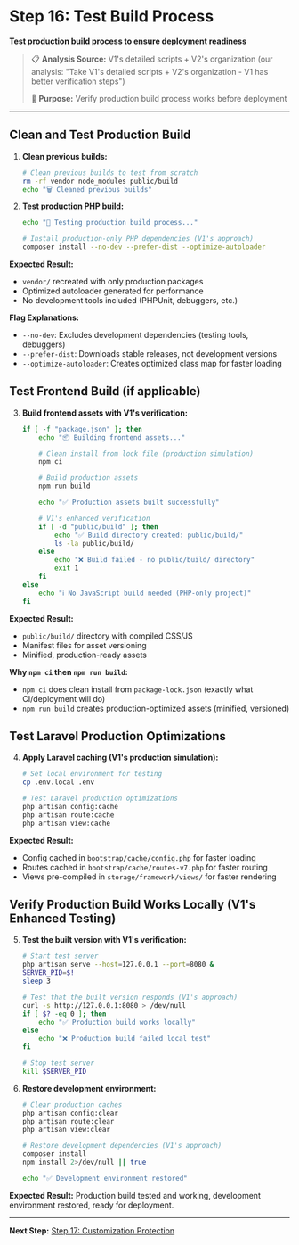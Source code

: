 # Step 16: Test Build Process

**Test production build process to ensure deployment readiness**

> 📋 **Analysis Source:** V1's detailed scripts + V2's organization (our analysis: "Take V1's detailed scripts + V2's organization - V1 has better verification steps")
>
> 🎯 **Purpose:** Verify production build process works before deployment

---

## **Clean and Test Production Build**

1. **Clean previous builds:**

   ```bash
   # Clean previous builds to test from scratch
   rm -rf vendor node_modules public/build
   echo "🗑️ Cleaned previous builds"
   ```

2. **Test production PHP build:**

   ```bash
   echo "🔄 Testing production build process..."

   # Install production-only PHP dependencies (V1's approach)
   composer install --no-dev --prefer-dist --optimize-autoloader
   ```

**Expected Result:**

- `vendor/` recreated with only production packages
- Optimized autoloader generated for performance
- No development tools included (PHPUnit, debuggers, etc.)

**Flag Explanations:**

- `--no-dev`: Excludes development dependencies (testing tools, debuggers)
- `--prefer-dist`: Downloads stable releases, not development versions
- `--optimize-autoloader`: Creates optimized class map for faster loading

## **Test Frontend Build (if applicable)**

3. **Build frontend assets with V1's verification:**
   ```bash
   if [ -f "package.json" ]; then
       echo "📦 Building frontend assets..."

       # Clean install from lock file (production simulation)
       npm ci

       # Build production assets
       npm run build

       echo "✅ Production assets built successfully"

       # V1's enhanced verification
       if [ -d "public/build" ]; then
           echo "✅ Build directory created: public/build/"
           ls -la public/build/
       else
           echo "❌ Build failed - no public/build/ directory"
           exit 1
       fi
   else
       echo "ℹ️ No JavaScript build needed (PHP-only project)"
   fi
   ```

**Expected Result:**

- `public/build/` directory with compiled CSS/JS
- Manifest files for asset versioning
- Minified, production-ready assets

**Why `npm ci` then `npm run build`:**

- `npm ci` does clean install from `package-lock.json` (exactly what CI/deployment will do)
- `npm run build` creates production-optimized assets (minified, versioned)

## **Test Laravel Production Optimizations**

4. **Apply Laravel caching (V1's production simulation):**

   ```bash
   # Set local environment for testing
   cp .env.local .env

   # Test Laravel production optimizations
   php artisan config:cache
   php artisan route:cache
   php artisan view:cache
   ```

**Expected Result:**

- Config cached in `bootstrap/cache/config.php` for faster loading
- Routes cached in `bootstrap/cache/routes-v7.php` for faster routing
- Views pre-compiled in `storage/framework/views/` for faster rendering

## **Verify Production Build Works Locally (V1's Enhanced Testing)**

5. **Test the built version with V1's verification:**

   ```bash
   # Start test server
   php artisan serve --host=127.0.0.1 --port=8080 &
   SERVER_PID=$!
   sleep 3

   # Test that the built version responds (V1's approach)
   curl -s http://127.0.0.1:8080 > /dev/null
   if [ $? -eq 0 ]; then
       echo "✅ Production build works locally"
   else
       echo "❌ Production build failed local test"
   fi

   # Stop test server
   kill $SERVER_PID
   ```

6. **Restore development environment:**

   ```bash
   # Clear production caches
   php artisan config:clear
   php artisan route:clear
   php artisan view:clear

   # Restore development dependencies (V1's approach)
   composer install
   npm install 2>/dev/null || true

   echo "✅ Development environment restored"
   ```

**Expected Result:** Production build tested and working, development environment restored, ready for deployment.

---

**Next Step:** [Step 17: Customization Protection](Step_17_Customization_Protection.md)
